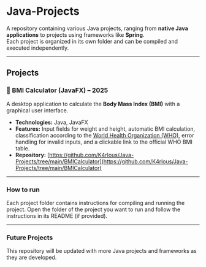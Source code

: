 # Java-Projects

A repository containing various Java projects, ranging from **native Java applications** to projects using frameworks like **Spring**.  
Each project is organized in its own folder and can be compiled and executed independently.

---

## Projects

### 🍔 BMI Calculator (JavaFX) – 2025
A desktop application to calculate the **Body Mass Index (BMI)** with a graphical user interface.  
- **Technologies:** Java, JavaFX  
- **Features:** Input fields for weight and height, automatic BMI calculation, classification according to the [World Health Organization (WHO)](https://www.who.int/news-room/fact-sheets/detail/obesity-and-overweight#BMI), error handling for invalid inputs, and a clickable link to the official WHO BMI table.  
- **Repository:** [https://github.com/K4rlous/Java-Projects/tree/main/BMICalculator](https://github.com/K4rlous/Java-Projects/tree/main/BMICalculator)

---

### How to run
Each project folder contains instructions for compiling and running the project. Open the folder of the project you want to run and follow the instructions in its README (if provided).

---

### Future Projects
This repository will be updated with more Java projects and frameworks as they are developed.
